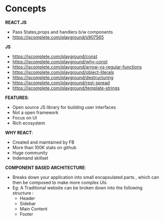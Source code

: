 # Concepts

**REACT.JS**
- Pass States,props and handlers b/w components
- https://jscomplete.com/playground/s907565

**JS** 
- https://jscomplete.com/playground/const
- https://jscomplete.com/playground/why-const
- https://jscomplete.com/playground/arrow-vs-regular-functions
- https://jscomplete.com/playground/object-literals
- https://jscomplete.com/playground/destructuring 
- https://jscomplete.com/playground/rest-spread
- https://jscomplete.com/playground/template-strings

**FEATURES**:
- Open source JS library for building user interfaces 
- Not a open framework 
- Focus on UI 
- Rich ecosystem 

**WHY REACT**: 
- Created and maintained by FB 
- More than 100K stats on github 
- Huge community 
- Indemand skillset 

**COMPONENT BASED ARCHITECTURE**:
- Breaks down your application into small encapsulated parts , which can then be composed to make more complex UIs 
- Eg: A Traditional website can be broken down into the following structure :
  - Header 
  - Sidebar 
  - Main Content 
  - Footer
